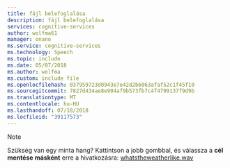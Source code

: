 ```yaml
---
title: fájl belefoglalása
description: fájl belefoglalása
services: cognitive-services
author: wolfma61
manager: onano
ms.service: cognitive-services
ms.technology: Speech
ms.topic: include
ms.date: 05/07/2018
ms.author: wolfma
ms.custom: include file
ms.openlocfilehash: 037959723d0943e7e42d2b6063afaf52c1f45f10
ms.sourcegitcommit: 7827d434ae8e904af9b573fb7c4f4799137f9d9b
ms.translationtype: MT
ms.contentlocale: hu-HU
ms.lasthandoff: 07/18/2018
ms.locfileid: "39117573"
---
```

> [!NOTE]
> Szükség van egy minta hang? Kattintson a jobb gombbal, és válassza a **cél mentése másként** erre a hivatkozásra: [whatstheweatherlike.wav](https://raw.githubusercontent.com/Azure-Samples/Cognitive-Speech-STT-Android/95b698b584bce01d7cfa7faa15fb254482b6402e/samples/SpeechRecoExample/assets/whatstheweatherlike.wav)
